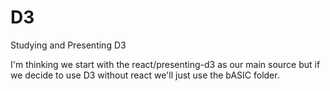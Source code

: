 # D3
Studying and Presenting D3


I'm thinking we start with the react/presenting-d3 as our main source but if we decide to use D3 without react we'll just use the bASIC folder.
